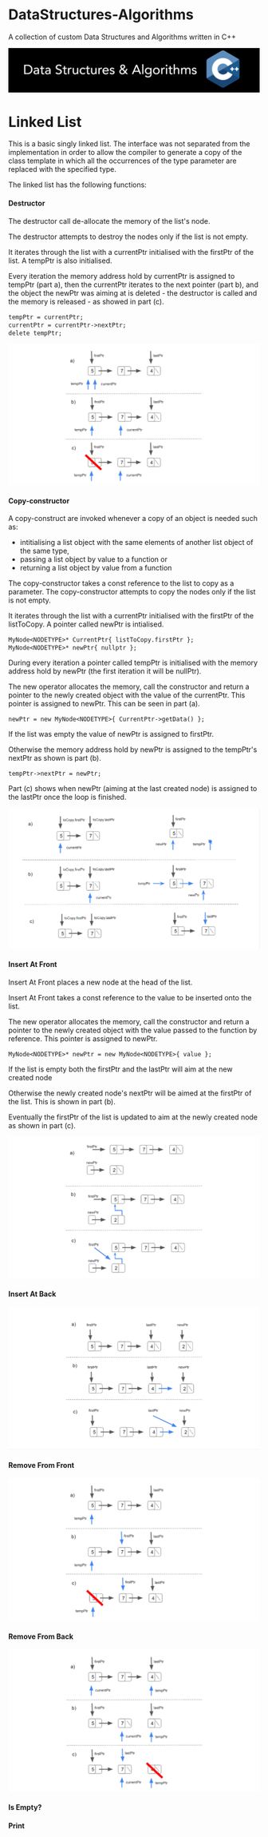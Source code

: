 # DataStructures-Algorithms
A collection of custom Data Structures and Algorithms written in C++


![](Documentation/Images/Image01.png)

# Linked List

This is a basic singly linked list.
The interface was not separated from the implementation in order to allow the compiler to generate a copy of the class template in which all the occurrences of the type parameter are replaced with the specified type.

The linked list has the following functions:

#### Destructor
The destructor call de-allocate the memory of the list's node.

The destructor attempts to destroy the nodes only if the list is not empty.

It iterates through the list with a currentPtr initialised with the firstPtr of the list. 
A tempPtr is also initialised.

Every iteration the memory address hold by currentPtr is assigned to tempPtr (part a), then the currentPtr iterates to the next pointer (part b), and the object the newPtr was aiming at is deleted - the destructor is called and the memory is released - as showed in part (c).
```
tempPtr = currentPtr;
currentPtr = currentPtr->nextPtr;
delete tempPtr;
```

![](Documentation/Images/LinkedList/LinkedList_Destructor.png)

#### Copy-constructor
A copy-construct are invoked whenever a copy of an object is needed such as:
- intitialising a list object with the same elements of another list object of the same type,
- passing a list object by value to a function or
- returning a list object by value from a function

The copy-constructor takes a const reference to the list to copy as a parameter.
The copy-constructor attempts to copy the nodes only if the list is not empty.

It iterates through the list with a currentPtr initialised with the firstPtr of the listToCopy. 
A pointer called newPtr is intialised.

```
MyNode<NODETYPE>* CurrentPtr{ listToCopy.firstPtr };
MyNode<NODETYPE>* newPtr{ nullptr };
``` 

During every iteration a pointer called tempPtr is initialised with the memory address hold by newPtr (the first iteration it will be nullPtr).

The new operator allocates the memory, call the constructor and return a pointer to the newly created object with the value of the currentPtr. This pointer is assigned to newPtr. This can be seen in part (a).

```
newPtr = new MyNode<NODETYPE>{ CurrentPtr->getData() }; 
```

If the list was empty the value of newPtr is assigned to firstPtr.

Otherwise the memory address hold by newPtr is assigned to the tempPtr's nextPtr as shown is part (b).
```
tempPtr->nextPtr = newPtr;
```

Part (c) shows when newPtr (aiming at the last created node) is assigned to the lastPtr once the loop is finished.

![](Documentation/Images/LinkedList/LinkedList_copyConstructor_2.png)

#### Insert At Front
Insert At Front places a new node at the head of the list.

Insert At Front takes a const reference to the value to be inserted onto the list.

The new operator allocates the memory, call the constructor and return a pointer to the newly created object with the value passed to the function by reference. This pointer is assigned to newPtr. 

```
MyNode<NODETYPE>* newPtr = new MyNode<NODETYPE>{ value };
```

If the list is empty both the firstPtr and the lastPtr will aim at the new created node

Otherwise the newly created node's nextPtr will be aimed at the firstPtr of the list. This is shown in part (b).

Eventually the firstPtr of the list is updated to aim at the newly created node as shown in part (c).

![](Documentation/Images/LinkedList/LinkedList_InsertAtFront_6.png)

#### Insert At Back
![](Documentation/Images/LinkedList/LinkedList_InsertAtBack_4.png)

#### Remove From Front
![](Documentation/Images/LinkedList/LinkedList_removeFromFront.png)

#### Remove From Back
![](Documentation/Images/LinkedList/LinkedList_removeFromBack.png)

#### Is Empty?

#### Print
